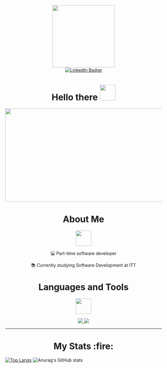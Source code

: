 <div id="header" align="center">
  <img src="https://media.giphy.com/media/3kPDmoWdBpQPNhCnUG/giphy.gif" width="200"/>
</div>

<div id="badges" align="center">
  <a href="https://www.linkedin.com/in/miguel-terrazas-3091a4263" target="_blank">
    <img src="https://img.shields.io/badge/LinkedIn-blue?logo=linkedin&logoColor=white&style=for-the-badge" alt="LinkedIn Badge"/>
  </a>
  <br>
  <img src="https://komarev.com/ghpvc/?username=mike-tyred&style=flat-square&color=blue" alt=""/>
</div>

<h1 align="center">
  Hello there
  <img src="https://media.giphy.com/media/mst80usDtSUmCZZumD/giphy.gif" width="50px"/>
</h1>

<div align="center">
  <img src="https://media.giphy.com/media/VPpkvgTIJ817dfQOXI/giphy.gif" width="600" height="300"/>
</div>

<div align="center">
  <h1>About Me</h1>
  <img src="https://media.giphy.com/media/Vf3ZKdillTMOOaOho0/giphy.gif" width="50px"/>
  
  💻 Part-time software developer

  📚 Currently studying Software Development at ITT
</div>

<div align="center">
  <h1>Languages and Tools</h1>
  <img src="https://media.giphy.com/media/17b875GGvV9m9sLmNc/giphy.gif" width="50px"/>
  <p align="center">
    <a href="https://skillicons.dev">
      <img src="https://skillicons.dev/icons?i=git,bootstrap,cs,css,discord,django,dotnet,figma,firebase,html,js,laravel,md,mongodb,mysql" />
    </a>
    <a href="https://skillicons.dev">
      <img src="https://skillicons.dev/icons?i=ps,php,postgres,powershell,py,react,tailwind,vscode" />
    </a>
  </p>
  
</div>

---
  
<h1 align="center">
  My Stats :fire:
</h1>

[![Top Langs](https://github-readme-stats.vercel.app/api/top-langs/?username=mike-tyred&layout=compact&theme=tokyonight&hide_border=true&card_width=10)](https://github.com/anuraghazra/github-readme-stats)
![Anurag's GitHub stats](https://github-readme-stats.vercel.app/api?username=mike-tyred&show_icons=true&theme=tokyonight&hide_border=true)  
